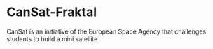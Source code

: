 # CanSat-Fraktal
CanSat is an initiative of the European Space Agency that challenges students to build a mini satellite

